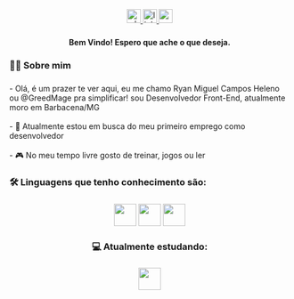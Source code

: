 
<div align="center">
  <a href="https://api.whatsapp.com/send?phone=+55 32 999312469&text=Desenvolvedor%20Web%20-%20Ryan%20" target="_blank">
      <img src="https://img.shields.io/static/v1?message=Whatsapp&logo=whatsapp&label=&color=25D366&logoColor=white&labelColor=&style=for-the-badge" height="25" alt="whatsapp logo"  />
  </a>
  
  <a href="[https://www.linkedin.com/in/diegosoaresdev/](https://www.linkedin.com/in/ryan-miguel-campos-heleno-785240260/)" target="_blank">
     <img src="https://img.shields.io/static/v1?message=LinkedIn&logo=linkedin&label=&color=0077B5&logoColor=white&labelColor=&style=for-the-badge" height="25" alt="linkedin logo"  />
  </a>
  
  <a href="ryanmiguel09815@gmail.com?subject=email&body=" target="_blank">
  <img src="https://img.shields.io/static/v1?message=Gmail&logo=gmail&label=&color=D14836&logoColor=white&labelColor=&style=for-the-badge" height="25" alt="gmail logo"  />
  </a>
  
</div>

###

<h4 align="center">Bem Vindo! Espero que ache o que deseja.</h4>

###

<h3 align="left">👩‍💻  Sobre mim</h3>

###

<p align="left">- Olá, é um prazer te ver aqui, eu me chamo Ryan Miguel Campos Heleno ou @GreedMage pra simplificar!  sou Desenvolvedor Front-End, atualmente moro em Barbacena/MG<br><br>
  - 🔭 Atualmente estou em busca do meu primeiro emprego como desenvolvedor <br><br>
  - 🎮 No meu tempo livre gosto de treinar, jogos ou ler</p>

###

<h3 align="left">🛠 Linguagens que tenho conhecimento são:</h3>

###

<div align="center">
            <img src="https://cdn.jsdelivr.net/gh/devicons/devicon/icons/javascript/javascript-plain.svg" width="40" height="40"/>
            <img src="https://cdn.jsdelivr.net/gh/devicons/devicon/icons/html5/html5-original.svg"width="40" height="40" />
            <img src="https://cdn.jsdelivr.net/gh/devicons/devicon/icons/css3/css3-original.svg" width="40" height="40"/>
<h3 aling="left"> 💻 Atualmente estudando: <h3/>
            <img src="https://cdn.jsdelivr.net/gh/devicons/devicon/icons/react/react-original-wordmark.svg" width="40" height="40"/>
          

</div>

###
